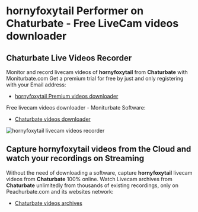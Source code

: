 # hornyfoxytail Performer on Chaturbate - Free LiveCam videos downloader

## Chaturbate Live Videos Recorder

Monitor and record livecam videos of **hornyfoxytail** from **Chaturbate** with Moniturbate.com
Get a premium trial for free by just and only registering with your Email address:
* [hornyfoxytail Premium videos downloader](https://moniturbate.com/request-demo-licence-key.html)

Free livecam videos downloader - Moniturbate Software:
* [Chaturbate videos downloader](https://moniturbate.com/moniturbate-download-software.html)

![hornyfoxytail livecam videos recorder](https://peachurnet.com/templates/moniturbate-software.png)


## Capture hornyfoxytail videos from the Cloud and watch your recordings on Streaming

Without the need of downloading a software, capture **hornyfoxytail** livecam videos from **Chaturbate** 100% online.
Watch Livecam archives from **Chaturbate** unlimitedly from thousands of existing recordings, only on Peachurbate.com and its websites network:
* [Chaturbate videos archives](https://peachurnet.com/)